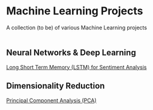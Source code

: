 # Machine Learning Projects
A collection (to be) of various Machine Learning projects<br/><br/>
## Neural Networks & Deep Learning
[Long Short Term Memory (LSTM) for Sentiment Analysis](https://github.com/sdWilliam/machine-learning-projects/blob/main/Long%20Short%20Term%20Memory%20(LSTM)%20for%20Sentiment%20Analysis.ipynb)<br/>
## Dimensionality Reduction
[Principal Component Analysis (PCA)](https://github.com/sdWilliam/machine-learning-projects/blob/main/Principal%20Component%20Analysis%20(PCA).ipynb)
